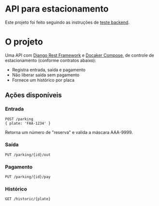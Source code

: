 # API para estacionamento

Este projeto foi feito seguindo as instruções de [teste backend](https://github.com/bispogeomk/Avaliacao/blob/master/back-end.md).

# O projeto

Uma API com [Django Rest Framework](https://www.django-rest-framework.org/) e [Docaker Compose](https://docs.docker.com/compose/), de controle de estacionamento (conforme contratos abaixo):

  - Registra entrada, saída e pagamento
  - Não liberar saída sem pagamento
  - Fornece um histórico por placa

## Ações disponíveis

### Entrada

```
POST /parking
{ plate: 'FAA-1234' }
```

Retorna um número de "reserva" e valida a máscara AAA-9999.

### Saída

```
PUT /parking/{id}/out
```

### Pagamento

```
PUT /parking/{id}/pay
```

### Histórico
```
GET /historic/{plate}
```
